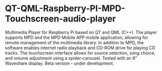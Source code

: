 # QT-QML-Raspberry-PI-MPD-Touchscreen-audio-player

Multimedia Player for Raspberry Pi based on QT and QML (C++). The player supports MPD and the MPD Mobile APP mobile application, allowing for remote management of the multimedia library. In addition to MPD, the software enables internet radio playback and CD-ROM drive for playing CD tracks. The touchscreen interface allows for source selection, song choice, and volume adjustment using a spider-carousel. Tested with an 8" Waveshare display. Beta version - under development.
